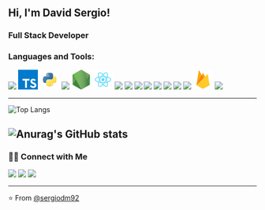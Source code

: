 <h2> Hi, I'm David Sergio! 
 </br> 


 
### Full Stack Developer 



### Languages and Tools:
<code><img height="40" src="https://user-images.githubusercontent.com/25181517/117447155-6a868a00-af3d-11eb-9cfe-245df15c9f3f.png"></code>
<code><img height="40" src="https://raw.githubusercontent.com/github/explore/80688e429a7d4ef2fca1e82350fe8e3517d3494d/topics/typescript/typescript.png"></code>
<code><img height="40" src="https://raw.githubusercontent.com/github/explore/80688e429a7d4ef2fca1e82350fe8e3517d3494d/topics/python/python.png"></code>
<code><img height="40" src="https://w7.pngwing.com/pngs/468/272/png-transparent-java-platform-enterprise-edition-computer-icons-java-api-for-restful-web-services-java-miscellaneous-text-logo-thumbnail.png"></code>
<code><img height="40" src="https://raw.githubusercontent.com/github/explore/80688e429a7d4ef2fca1e82350fe8e3517d3494d/topics/nodejs/nodejs.png"></code>
<code><img height="40" src="https://raw.githubusercontent.com/github/explore/80688e429a7d4ef2fca1e82350fe8e3517d3494d/topics/react/react.png"></code>
<code><img height="40" src="https://docs.nestjs.com/assets/logo-small-gradient.svg"></code>
<code><img height="40" src="https://nextjs.org/favicon.ico"></code>
<code><img height="40" src="https://expressjs.com/images/favicon.png"></code>
<code><img height="40" src="https://fastapi.tiangolo.com/img/favicon.png"></code>
<code><img height="40" src="https://user-images.githubusercontent.com/25181517/187896150-cc1dcb12-d490-445c-8e4d-1275cd2388d6.png"></code>
<code><img height="40" src="https://zustand-demo.pmnd.rs/favicon.ico"></code>
<code><img height="40" src="https://www.postgresql.org/favicon.ico"></code>
<code><img height="40" src="https://www.mongodb.com/assets/images/global/favicon.ico"></code>
<code><img height="40" src="https://raw.githubusercontent.com/github/explore/80688e429a7d4ef2fca1e82350fe8e3517d3494d/topics/firebase/firebase.png"></code>
<code><img height="40" src="https://tailwindcss.com/favicons/favicon.ico"></code>



  

  

---------------


![Top Langs](https://github-readme-stats.vercel.app/api/top-langs/?username=sergiodm92&layout=compact&theme=onedark&langs_count=8)


![Anurag's GitHub stats](https://github-readme-stats.vercel.app/api?username=sergiodm92&theme=onedark&show_icons=true)
------------------------------------------
<h3> 🤝🏻 Connect with Me </h3>
<code><a href="https://sergiodmfullstack.vercel.app/"><img height="40" src="https://cdn-icons-png.flaticon.com/512/1454/1454827.png"></a></code>
<code><a href="https://www.linkedin.com/in/sergio-david-full-stack/"><img height="55" src="https://static.vecteezy.com/system/resources/previews/018/930/480/non_2x/linkedin-logo-linkedin-icon-transparent-free-png.png"></a></code>
<code><a href="mailto:crgiodm@gmail.com"><img height="40" src="https://cdn-icons-png.flaticon.com/512/281/281769.png"></a></code>
<hr>


⭐️ From [@sergiodm92](https://github.com/sergiodm92)

